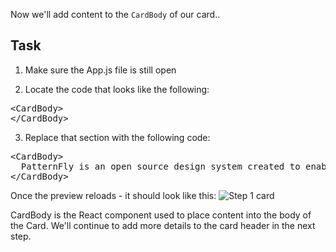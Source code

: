 Now we'll add content to the `CardBody` of our card..

## Task

1) Make sure the App.js file is still open

2) Locate the code that looks like the following:

<pre class="file">
&lt;CardBody&gt;
&lt;/CardBody&gt;
</pre>

3) Replace that section with the following code:

<pre class="file" data-target="clipboard">
&lt;CardBody&gt;
  PatternFly is an open source design system created to enable consistency and usability across a wide range of applications and use cases. PatternFly provides clear standards, guidance, and tools that help designers and developers work together more efficiently and build better user experiences.
&lt;/CardBody&gt;
</pre>

Once the preview reloads - it should look like this:
![Step 1 card](module-1/assets/step1.png)

CardBody is the React component used to place content into the body of the Card.  We'll continue to add more details to the card header in the next step.